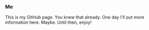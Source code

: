 ### Me

This is my GitHub page.  You knew that already.  One day I'll put more information here.  Maybe.  Until then, enjoy!
